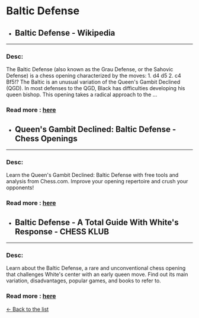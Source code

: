# Baltic Defense
- ## **Baltic Defense - Wikipedia** 

---
### Desc: 
 The Baltic Defense (also known as the Grau Defense, or the Sahovic Defense) is a chess opening characterized by the moves: 1. d4 d5 2. c4 Bf5!? The Baltic is an unusual variation of the Queen's Gambit Declined (QGD). In most defenses to the QGD, Black has difficulties developing his queen bishop. This opening takes a radical approach to the ... 
### Read more : [here](https://en.wikipedia.org/wiki/Baltic_Defense) 
- ## **Queen's Gambit Declined: Baltic Defense - Chess Openings** 

---
### Desc: 
 Learn the Queen's Gambit Declined: Baltic Defense with free tools and analysis from Chess.com. Improve your opening repertoire and crush your opponents! 
### Read more : [here](https://www.chess.com/openings/Queens-Gambit-Declined-Baltic-Defense) 
- ## **Baltic Defense - A Total Guide With White's Response - CHESS KLUB** 

---
### Desc: 
 Learn about the Baltic Defense, a rare and unconventional chess opening that challenges White's center with an early queen move. Find out its main variation, disadvantages, popular games, and books to refer to. 
### Read more : [here](https://chessklub.com/baltic-defense/) 


[← Back to the list](chess-openings.md)